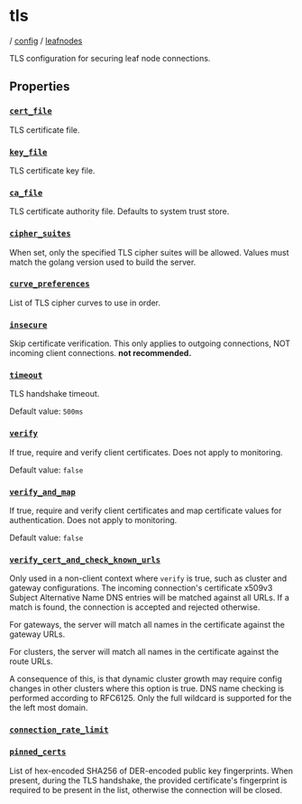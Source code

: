 # tls

/ [config](/ref/config/index.md) / [leafnodes](/ref/config/config/leafnodes/index.md) 

TLS configuration for securing leaf node connections.

## Properties

### [`cert_file`](/ref/config/leafnodes/tls/cert_file/index.md)

TLS certificate file.

### [`key_file`](/ref/config/leafnodes/tls/key_file/index.md)

TLS certificate key file.

### [`ca_file`](/ref/config/leafnodes/tls/ca_file/index.md)

TLS certificate authority file. Defaults to system trust store.

### [`cipher_suites`](/ref/config/leafnodes/tls/cipher_suites/index.md)

When set, only the specified TLS cipher suites will be allowed. Values must match the golang version used to build the server.

### [`curve_preferences`](/ref/config/leafnodes/tls/curve_preferences/index.md)

List of TLS cipher curves to use in order.

### [`insecure`](/ref/config/leafnodes/tls/insecure/index.md)

Skip certificate verification. This only applies to outgoing connections, NOT incoming client connections. **not recommended.**

### [`timeout`](/ref/config/leafnodes/tls/timeout/index.md)

TLS handshake timeout.

Default value: `500ms`

### [`verify`](/ref/config/leafnodes/tls/verify/index.md)

If true, require and verify client certificates. Does not apply to monitoring.

Default value: `false`

### [`verify_and_map`](/ref/config/leafnodes/tls/verify_and_map/index.md)

If true, require and verify client certificates and map certificate values for authentication. Does not apply to monitoring.

Default value: `false`

### [`verify_cert_and_check_known_urls`](/ref/config/leafnodes/tls/verify_cert_and_check_known_urls/index.md)

Only used in a non-client context where `verify` is true, such as cluster and gateway configurations.
The incoming connection's certificate x509v3 Subject Alternative Name DNS entries will be matched against
all URLs. If a match is found, the connection is accepted and rejected otherwise.

For gateways, the server will match all names in the certificate against the gateway URLs.

For clusters, the server will match all names in the certificate against the route URLs.

A consequence of this, is that dynamic cluster growth may require config changes in other clusters where this
option is true. DNS name checking is performed according to RFC6125. Only the full wildcard is supported for the
the left most domain.

### [`connection_rate_limit`](/ref/config/leafnodes/tls/connection_rate_limit/index.md)



### [`pinned_certs`](/ref/config/leafnodes/tls/pinned_certs/index.md)

List of hex-encoded SHA256 of DER-encoded public key fingerprints. When present, during the TLS handshake, the
provided certificate's fingerprint is required to be present in the list, otherwise the connection will be
closed.

